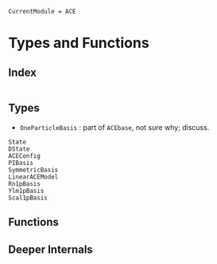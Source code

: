 
```@meta
CurrentModule = ACE
```

# Types and Functions 

## Index

```@index
```


## Types 

* `OneParticleBasis` : part of `ACEbase`, not sure why; discuss. 

```@docs
State
DState
ACEConfig 
PIBasis
SymmetricBasis
LinearACEModel
Rn1pBasis
Ylm1pBasis 
Scal1pBasis
```

## Functions 

## Deeper Internals


